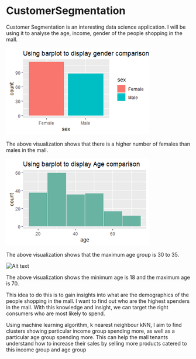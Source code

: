 # CustomerSegmentation

Customer Segmentation is an interesting data science application. I will be using it to analyse the age, income, gender of the people shopping in the mall.

![Alt text](RplotGender.png?raw=true "Title")

The above visualization shows that there is a higher number of females than males in the mall. 


![Alt text](RplotAge.png?raw=true "Title")

The above visualization shows that the maximum age group is 30 to 35. 

![Alt text](RplotBoxPlot.png?raw=true "Title")

The above visualization shows the minimum age is 18 and the maximum age is 70.

This idea to do this is to gain insights into what are the demographics of the people shopping in the mall. I want to find out who are the highest spenders in the mall. With this knowledge and insight, we can target the right consumers who are most likely to spend.

Using machine learning algorithm, k nearest neighbour kNN, I aim to find clusters showing particular income group spending more, as well as a particular age group spending more. This can help the mall tenants understand how to increase their sales by selling more products catered to this income group and age group

